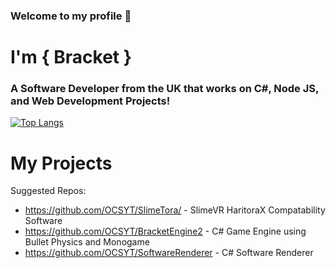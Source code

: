 ### Welcome to my profile 👋

# I'm { Bracket }
### A Software Developer from the UK that works on C#, Node JS, and Web Development Projects!

[![Top Langs](https://github-readme-stats.vercel.app/api/top-langs/?username=OCSYT&size_weight=0&count_weight=1&hide=css,hlsl,c,objective-c,glsl,cmake,batchfile&theme=nightowl)](https://github.com/anuraghazra/github-readme-stats)

# My Projects
Suggested Repos:
- https://github.com/OCSYT/SlimeTora/ - SlimeVR HaritoraX Compatability Software
- https://github.com/OCSYT/BracketEngine2 - C# Game Engine using Bullet Physics and Monogame
- https://github.com/OCSYT/SoftwareRenderer - C# Software Renderer

